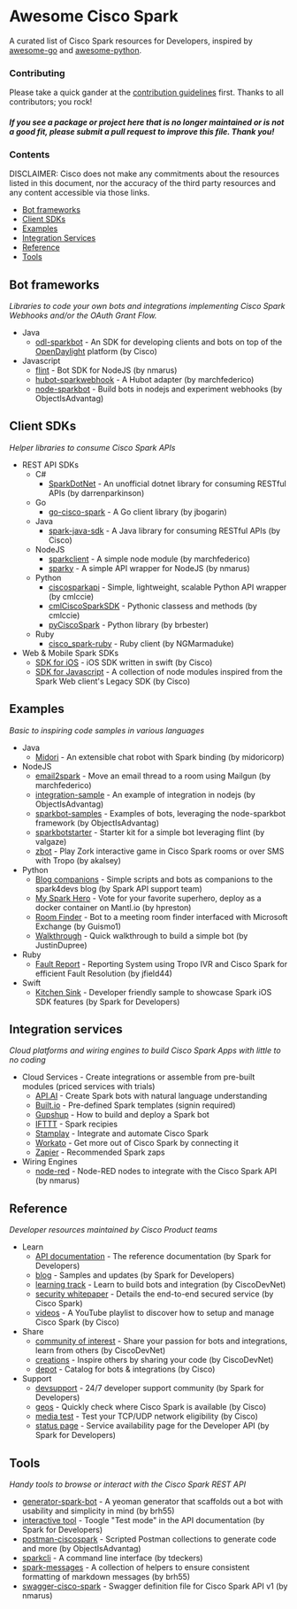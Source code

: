 # Awesome Cisco Spark

A curated list of Cisco Spark resources for Developers, inspired by [awesome-go](https://github.com/avelino/awesome-go) and [awesome-python](https://github.com/vinta/awesome-python).


### Contributing

Please take a quick gander at the [contribution guidelines](https://github.com/CiscoDevNet/awesome-ciscospark/blob/master/CONTRIBUTING.md) first. Thanks to all contributors; you rock!

#### *If you see a package or project here that is no longer maintained or is not a good fit, please submit a pull request to improve this file. Thank you!*


### Contents

DISCLAIMER: Cisco does not make any commitments about the resources listed in this document, nor the accuracy of the third party resources and any content accessible via those links.


- [Bot frameworks](#bot-frameworks)
- [Client SDKs](#client-sdks)
- [Examples](#examples)
- [Integration Services](#integration-services)
- [Reference](#reference)
- [Tools](#tools)


## Bot frameworks

*Libraries to code your own bots and integrations implementing Cisco Spark Webhooks and/or the OAuth Grant Flow.*

* Java
     * [odl-sparkbot](https://github.com/CiscoDevNet/odl-sparkbot) - An SDK for developing clients and bots on top of the [OpenDaylight](https://wiki.opendaylight.org/view/Main_Page) platform (by Cisco)
* Javascript
     * [flint](https://github.com/flint-bot/flint) - Bot SDK for NodeJS (by nmarus)
     * [hubot-sparkwebhook](https://github.com/marchfederico/hubot-sparkwebhook) - A Hubot adapter (by marchfederico)
     * [node-sparkbot](https://github.com/CiscoDevNet/node-sparkbot) - Build bots in nodejs and experiment webhooks (by ObjectIsAdvantag)


## Client SDKs

*Helper libraries to consume Cisco Spark APIs*

* REST API SDKs
    * C#
        * [SparkDotNet](https://github.com/darrenparkinson/SparkDotNet) - An unofficial dotnet library for consuming RESTful APIs (by darrenparkinson)
    * Go
        * [go-cisco-spark](https://github.com/jbogarin/go-cisco-spark) - A Go client library (by jbogarin)
    * Java
        * [spark-java-sdk](https://github.com/ciscospark/spark-java-sdk) - A Java library for consuming RESTful APIs (by Cisco)
    * NodeJS
        * [sparkclient](https://github.com/marchfederico/node-sparkclient) - A simple node module (by marchfederico)
        * [sparky](https://github.com/flint-bot/sparky) - A simple API wrapper for NodeJS (by nmarus)
    * Python
        * [ciscosparkapi](https://github.com/CiscoDevNet/ciscosparkapi) - Simple, lightweight, scalable Python API wrapper (by cmlccie)
        * [cmlCiscoSparkSDK](https://github.com/cmlccie/cmlCiscoSparkSDK) - Pythonic classess and methods (by cmlccie)
        * [pyCiscoSpark](https://github.com/brbester/pyCiscoSpark) - Python library (by brbester)
    * Ruby
        * [cisco_spark-ruby](https://github.com/NGMarmaduke/cisco_spark-ruby) - Ruby client (by NGMarmaduke)
* Web & Mobile Spark SDKs
    * [SDK for iOS](https://github.com/ciscospark/spark-ios-sdk) - iOS SDK written in swift (by Cisco)
    * [SDK for Javascript](https://github.com/ciscospark/spark-js-sdk) - A collection of node modules inspired from the Spark Web client's Legacy SDK (by Cisco)


## Examples

*Basic to inspiring code samples in various languages*

* Java
     * [Midori](https://github.com/midoricorp/jabbot/tree/master/bindings/jabbot-spark-binding) - An extensible chat robot with Spark binding (by midoricorp)
* NodeJS
     * [email2spark](https://github.com/marchfederico/email2spark/blob/master/email2spark.js) - Move an email thread to a room using Mailgun (by marchfederico)
     * [integration-sample](https://github.com/CiscoDevNet/spark-integration-sample) - An example of integration in nodejs (by ObjectIsAdvantag)
     * [sparkbot-samples](https://github.com/CiscoDevNet/node-sparkbot-samples) - Examples of bots, leveraging the node-sparkbot framework (by ObjectIsAdvantag)
     * [sparkbotstarter](https://github.com/valgaze/sparkbotstarter) - Starter kit for a simple bot leveraging flint (by valgaze)
     * [zbot](https://github.com/akalsey/zbot) - Play Zork interactive game in Cisco Spark rooms or over SMS with Tropo (by akalsey)
* Python
     * [Blog companions](https://github.com/ciscospark/Spark-API-Demos) - Simple scripts and bots as companions to the spark4devs blog (by Spark API support team)
     * [My Spark Hero](https://github.com/hpreston/myhero_spark) - Vote for your favorite superhero, deploy as a docker container on Mantl.io (by hpreston)
     * [Room Finder](https://github.com/Guismo1/roomfinder/tree/master/roomfinder_spark) - Bot to a meeting room finder interfaced with Microsoft Exchange (by Guismo1)
     * [Walkthrough](https://developer.ciscospark.com/blog/blog-details-8110.html) - Quick walkthrough to build a simple bot (by JustinDupree)
* Ruby
     * [Fault Report](https://github.com/jfield44/TropoFaultReport) - Reporting System using Tropo IVR and Cisco Spark for efficient Fault Resolution (by jfield44)
* Swift
     * [Kitchen Sink](https://github.com/ciscospark/spark-ios-sdk-example) - Developer friendly sample to showcase Spark iOS SDK features (by Spark for Developers)


## Integration services

*Cloud platforms and wiring engines to build Cisco Spark Apps with little to no coding*

* <a name="cis">Cloud Services</a> - Create integrations or assemble from pre-built modules (priced services with trials)
     * [API.AI](https://docs.api.ai/docs/spark-integration) - Create Spark bots with natural language understanding
     * [Built.io](https://flow.built.io/#/library/cisco-spark/all) - Pre-defined Spark templates (signin required)
     * [Gupshup](https://www.gupshup.io/developer/docs/bot-platform/guide/build-deploy-bot-on-cisco-spark) - How to build and deploy a Spark bot
     * [IFTTT](https://ifttt.com/cisco_spark/recipes) - Spark recipies
     * [Stamplay](https://stamplay.com/integrations/cisco%20spark) - Integrate and automate Cisco Spark
     * [Workato](https://www.workato.com/integrations/cisco_spark) - Get more out of Cisco Spark by connecting it
     * [Zapier](https://zapier.com/zapbook/cisco-spark/) - Recommended Spark zaps
* Wiring Engines
     * [node-red](https://github.com/cumberlandgroup/node-red-contrib-spark) - Node-RED nodes to integrate with the Cisco Spark API (by nmarus)


## Reference

*Developer resources maintained by Cisco Product teams*

* Learn
    * [API documentation](https://developer.ciscospark.com/quick-reference.html) - The reference documentation (by Spark for Developers)
    * [blog](https://developer.ciscospark.com/blog-home.html) - Samples and updates (by Spark for Developers)
    * [learning track](https://learninglabs.cisco.com/tracks/collab-cloud) - Learn to build bots and integration (by CiscoDevNet)
    * [security whitepaper](http://www.cisco.com/c/dam/en/us/solutions/collateral/collaboration/cloud-collaboration/cisco-spark-security-white-paper.pdf) - Details the end-to-end secured service (by Cisco Spark)
    * [videos](https://www.youtube.com/playlist?list=PLF2B449AC79859DC5) - A YouTube playlist to discover how to setup and manage Cisco Spark (by Cisco)
* Share
    * [community of interest](https://developer.cisco.com/site/spark/) - Share your passion for bots and integrations, learn from others (by CiscoDevNet)
    * [creations](https://developer.cisco.com/site/devnetcreations/) - Inspire others by sharing your code (by CiscoDevNet)
    * [depot](https://depot.ciscospark.com/) - Catalog for bots & integrations (by Cisco)
* Support
    * [devsupport](https://developer.ciscospark.com/support.html) - 24/7 developer support community (by Spark for Developers)
    * [geos](http://cs.co/geos) - Quickly check where Cisco Spark is available (by Cisco)
    * [media test](https://mediatest.ciscospark.com/) - Test your TCP/UDP network eligibility (by Cisco)
    * [status page](https://status.ciscospark.com/) - Service availability page for the Developer API (by Spark for Developers)

## Tools

*Handy tools to browse or interact with the Cisco Spark REST API*

* [generator-spark-bot](https://github.com/brh55/generator-spark-bot) - A yeoman generator that scaffolds out a bot with usability and simplicity in mind (by brh55)
* [interactive tool](https://developer.ciscospark.com/quick-reference.html) - Toogle "Test mode" in the API documentation (by Spark for Developers)
* [postman-ciscospark](https://github.com/CiscoDevNet/postman-ciscospark) - Scripted Postman collections to generate code and more (by ObjectIsAdvantag)
* [sparkcli](https://github.com/tdeckers/sparkcli) - A command line interface (by tdeckers)
* [spark-messages](https://github.com/brh55/spark-messages) - A collection of helpers to ensure consistent formatting of markdown messages (by brh55)
* [swagger-cisco-spark](https://github.com/cumberlandgroup/swagger-cisco-spark) - Swagger definition file for Cisco Spark API v1 (by nmarus)
